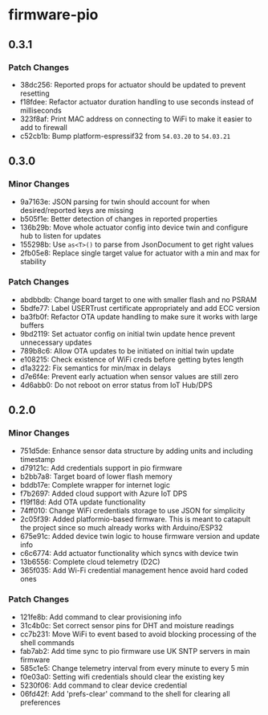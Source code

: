 # firmware-pio

## 0.3.1

### Patch Changes

- 38dc256: Reported props for actuator should be updated to prevent resetting
- f18fdee: Refactor actuator duration handling to use seconds instead of milliseconds
- 323f8af: Print MAC address on connecting to WiFi to make it easier to add to firewall
- c52cb1b: Bump platform-espressif32 from `54.03.20` to `54.03.21`

## 0.3.0

### Minor Changes

- 9a7163e: JSON parsing for twin should account for when desired/reported keys are missing
- b505f1e: Better detection of changes in reported properties
- 136b29b: Move whole actuator config into device twin and configure hub to listen for updates
- 155298b: Use `as<T>()` to parse from JsonDocument to get right values
- 2fb05e8: Replace single target value for actuator with a min and max for stability

### Patch Changes

- abdbbdb: Change board target to one with smaller flash and no PSRAM
- 5bdfe77: Label USERTrust certificate appropriately and add ECC version
- ba3fb0f: Refactor OTA update handling to make sure it works with large buffers
- 9bd2119: Set actuator config on initial twin update hence prevent unnecessary updates
- 789b8c6: Allow OTA updates to be initiated on initial twin update
- e108215: Check existence of WiFi creds before getting bytes length
- d1a3222: Fix semantics for min/max in delays
- d7e6f4e: Prevent early actuation when sensor values are still zero
- 4d6abb0: Do not reboot on error status from IoT Hub/DPS

## 0.2.0

### Minor Changes

- 751d5de: Enhance sensor data structure by adding units and including timestamp
- d79121c: Add credentials support in pio firmware
- b2bb7a8: Target board of lower flash memory
- bddb17e: Complete wrapper for internet logic
- f7b2697: Added cloud support with Azure IoT DPS
- f19f18d: Add OTA update functionality
- 74ff010: Change WiFi credentials storage to use JSON for simplicity
- 2c05f39: Added platformio-based firmware. This is meant to catapult the project since so much already works with Arduino/ESP32
- 675e91c: Added device twin logic to house firmware version and update info
- c6c6774: Add actuator functionality which syncs with device twin
- 13b6556: Complete cloud telemetry (D2C)
- 365f035: Add Wi-Fi credential management hence avoid hard coded ones

### Patch Changes

- 121fe8b: Add command to clear provisioning info
- 31c4b0c: Set correct sensor pins for DHT and moisture readings
- cc7b231: Move WiFi to event based to avoid blocking processing of the shell commands
- fab7ab2: Add time sync to pio firmware use UK SNTP servers in main firmware
- 585c1e5: Change telemetry interval from every minute to every 5 min
- f0e03a0: Setting wifi credentials should clear the existing key
- 5230f06: Add command to clear device credential
- 06fd42f: Add 'prefs-clear' command to the shell for clearing all preferences
